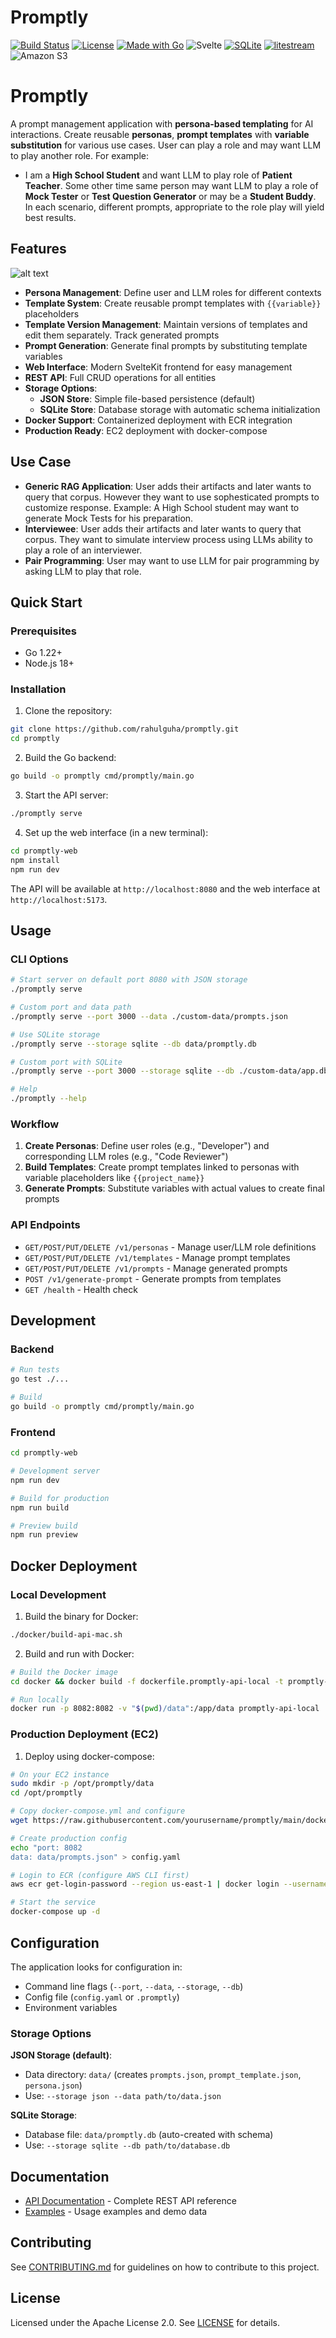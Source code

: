 # Promptly

[![Build Status](https://github.com/rahulguha/promptly/actions/workflows/ci.yml/badge.svg)](https://github.com/rahulguha/promptly/actions/workflows/ci.yml) [![License](https://img.shields.io/badge/License-Apache%202.0-blue.svg)](https://opensource.org/licenses/Apache-2.0) [![Made with Go](https://img.shields.io/badge/Made%20with-Go-1f425f.svg)](https://go.dev/) ![Svelte](https://img.shields.io/badge/Svelte-%23FF3E00.svg?style=for-the-badge&logo=Svelte&logoColor=white) [![SQLite](https://img.shields.io/badge/SQLite-003B57?style=flat&logo=sqlite&logoColor=white)](https://www.sqlite.org/) [![litestream](https://img.shields.io/badge/litestream-36454F?logo=litestream)](https://litestream.io) ![Amazon S3](https://img.shields.io/badge/Amazon%20S3-FF9900?style=for-the-badge&logo=amazons3&logoColor=white)

# Promptly

A prompt management application with **persona-based templating** for AI interactions. Create reusable **personas**, **prompt templates** with **variable substitution** for various use cases.
User can play a role and may want LLM to play another role. For example:

- I am a **High School Student** and want LLM to play role of **Patient Teacher**. Some other time same person may want LLM to play a role of **Mock Tester** or **Test Question Generator** or may be a **Student Buddy**. In each scenario, different prompts, appropriate to the role play will yield best results.

## Features

![alt text](image.png)

- **Persona Management**: Define user and LLM roles for different contexts
- **Template System**: Create reusable prompt templates with `{{variable}}` placeholders
- **Template Version Management**: Maintain versions of templates and edit them separately. Track generated prompts
- **Prompt Generation**: Generate final prompts by substituting template variables
- **Web Interface**: Modern SvelteKit frontend for easy management
- **REST API**: Full CRUD operations for all entities
- **Storage Options**:
  - **JSON Store**: Simple file-based persistence (default)
  - **SQLite Store**: Database storage with automatic schema initialization
- **Docker Support**: Containerized deployment with ECR integration
- **Production Ready**: EC2 deployment with docker-compose

## Use Case

- **Generic RAG Application**: User adds their artifacts and later wants to query that corpus. However they want to use sophesticated prompts to customize response. Example: A High School student may want to generate Mock Tests for his preparation.
- **Interviewee**: User adds their artifacts and later wants to query that corpus. They want to simulate interview process using LLMs ability to play a role of an interviewer.
- **Pair Programming**: User may want to use LLM for pair programming by asking LLM to play that role.

## Quick Start

### Prerequisites

- Go 1.22+
- Node.js 18+

### Installation

1. Clone the repository:

```bash
git clone https://github.com/rahulguha/promptly.git
cd promptly
```

2. Build the Go backend:

```bash
go build -o promptly cmd/promptly/main.go
```

3. Start the API server:

```bash
./promptly serve
```

4. Set up the web interface (in a new terminal):

```bash
cd promptly-web
npm install
npm run dev
```

The API will be available at `http://localhost:8080` and the web interface at `http://localhost:5173`.

## Usage

### CLI Options

```bash
# Start server on default port 8080 with JSON storage
./promptly serve

# Custom port and data path
./promptly serve --port 3000 --data ./custom-data/prompts.json

# Use SQLite storage
./promptly serve --storage sqlite --db data/promptly.db

# Custom port with SQLite
./promptly serve --port 3000 --storage sqlite --db ./custom-data/app.db

# Help
./promptly --help
```

### Workflow

1. **Create Personas**: Define user roles (e.g., "Developer") and corresponding LLM roles (e.g., "Code Reviewer")
2. **Build Templates**: Create prompt templates linked to personas with variable placeholders like `{{project_name}}`
3. **Generate Prompts**: Substitute variables with actual values to create final prompts

### API Endpoints

- `GET/POST/PUT/DELETE /v1/personas` - Manage user/LLM role definitions
- `GET/POST/PUT/DELETE /v1/templates` - Manage prompt templates
- `GET/POST/PUT/DELETE /v1/prompts` - Manage generated prompts
- `POST /v1/generate-prompt` - Generate prompts from templates
- `GET /health` - Health check

## Development

### Backend

```bash
# Run tests
go test ./...

# Build
go build -o promptly cmd/promptly/main.go
```

### Frontend

```bash
cd promptly-web

# Development server
npm run dev

# Build for production
npm run build

# Preview build
npm run preview
```

## Docker Deployment

### Local Development

1. Build the binary for Docker:

```bash
./docker/build-api-mac.sh
```

2. Build and run with Docker:

```bash
# Build the Docker image
cd docker && docker build -f dockerfile.promptly-api-local -t promptly-api-local .

# Run locally
docker run -p 8082:8082 -v "$(pwd)/data":/app/data promptly-api-local
```

### Production Deployment (EC2)

1. Deploy using docker-compose:

```bash
# On your EC2 instance
sudo mkdir -p /opt/promptly/data
cd /opt/promptly

# Copy docker-compose.yml and configure
wget https://raw.githubusercontent.com/yourusername/promptly/main/docker-compose.yml

# Create production config
echo "port: 8082
data: data/prompts.json" > config.yaml

# Login to ECR (configure AWS CLI first)
aws ecr get-login-password --region us-east-1 | docker login --username AWS --password-stdin your-account.dkr.ecr.us-east-1.amazonaws.com

# Start the service
docker-compose up -d
```

## Configuration

The application looks for configuration in:

- Command line flags (`--port`, `--data`, `--storage`, `--db`)
- Config file (`config.yaml` or `.promptly`)
- Environment variables

### Storage Options

**JSON Storage (default)**:

- Data directory: `data/` (creates `prompts.json`, `prompt_template.json`, `persona.json`)
- Use: `--storage json --data path/to/data.json`

**SQLite Storage**:

- Database file: `data/promptly.db` (auto-created with schema)
- Use: `--storage sqlite --db path/to/database.db`

## Documentation

- [API Documentation](API.md) - Complete REST API reference
- [Examples](examples/) - Usage examples and demo data

## Contributing

See [CONTRIBUTING.md](CONTRIBUTING.md) for guidelines on how to contribute to this project.

## License

Licensed under the Apache License 2.0. See [LICENSE](LICENSE) for details.
